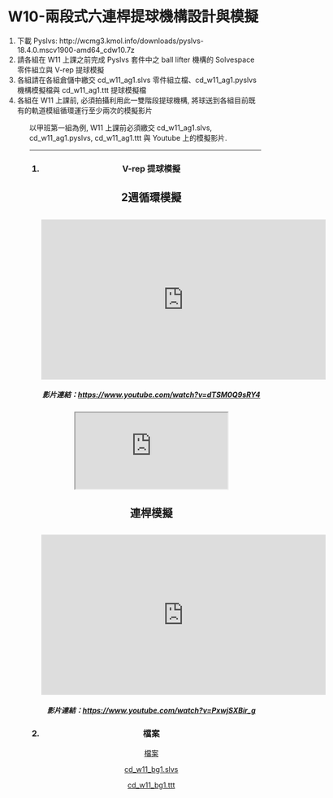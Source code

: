 <center>
<H1> W10-兩段式六連桿提球機構設計與模擬</br>
</h1>
</center>

<ol>
<li>下載 Pyslvs: http://wcmg3.kmol.info/downloads/pyslvs-18.4.0.mscv1900-amd64_cdw10.7z<br/>

<li>請各組在 W11 上課之前完成 Pyslvs 套件中之 ball lifter 機構的 Solvespace 零件組立與 V-rep 提球模擬<br/>

<li>各組請在各組倉儲中繳交 cd_w11_ag1.slvs 零件組立檔、cd_w11_ag1.pyslvs 機構模擬檔與 cd_w11_ag1.ttt 提球模擬檔<br/>

<li>各組在 W11 上課前, 必須拍攝利用此一雙階段提球機構, 將球送到各組目前既有的軌道模組循環運行至少兩次的模擬影片<br/><ol/>


以甲班第一組為例, W11 上課前必須繳交 cd_w11_ag1.slvs, cd_w11_ag1.pyslvs, cd_w11_ag1.ttt 與 Youtube 上的模擬影片.

---

<ol type="1">
<center>
<h3><li>V-rep 提球模擬</br></h3>




<h2>2週循環模擬<h2/>
 
<iframe width="560" height="315" src="https://www.youtube.com/embed/dTSM0Q9sRY4" frameborder="0" allow="autoplay; encrypted-media" allowfullscreen></iframe>

<h5>影片連結：<a href="https://www.youtube.com/watch?v=dTSM0Q9sRY4
">https://www.youtube.com/watch?v=dTSM0Q9sRY4
</a>
</h5>

<iframe src="https://github.com/cow2166/66969/blob/master/966/SmartSelect_20180508-213223_LINE.gif"></iframe>




<h2>連桿模擬<h2/>


<iframe width="560" height="315" src="https://www.youtube.com/embed/PxwjSXBir_g" frameborder="0" allow="autoplay; encrypted-media" allowfullscreen></iframe>

<h5>影片連結：<a href="https://www.youtube.com/watch?v=PxwjSXBir_g
">https://www.youtube.com/watch?v=PxwjSXBir_g

</a>

</h5>


<H3><li>檔案</br></H3>

[檔案](https://github.com/s40523209/cd2018/tree/gh-pages/ball%20lifter)

[cd_w11_bg1.slvs](https://github.com/s40523209/cd2018/blob/gh-pages/ball%20lifter/cd_w11_bg1.slvs)

[cd_w11_bg1.ttt](https://github.com/s40523209/cd2018/blob/gh-pages/ball%20lifter/cd_w11_bg1.ttt)






